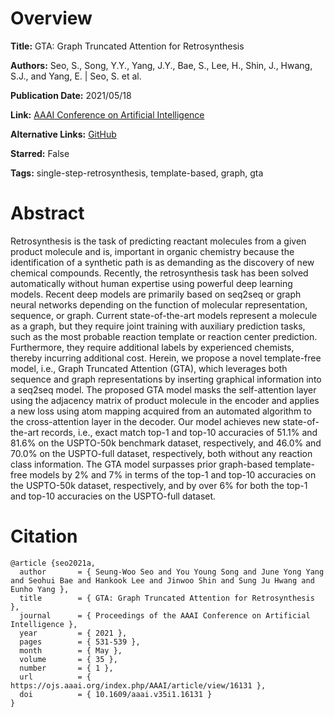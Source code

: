 # Overview
**Title:**
GTA: Graph Truncated Attention for Retrosynthesis

**Authors:**
Seo, S., Song, Y.Y., Yang, J.Y., Bae, S., Lee, H., Shin, J., Hwang, S.J., and Yang, E. |
Seo, S. et al.

**Publication Date:**
2021/05/18

**Link:**
[AAAI Conference on Artificial Intelligence](https://ojs.aaai.org/index.php/AAAI/article/view/16131)

**Alternative Links:**
[GitHub](https://github.com/sw32-seo/GTA)

**Starred:**
False

**Tags:**
single-step-retrosynthesis, template-based, graph, gta


# Abstract
Retrosynthesis is the task of predicting reactant molecules from a given product molecule and is, important in organic chemistry because the identification of a synthetic path is as demanding as the discovery of new chemical compounds.
Recently, the retrosynthesis task has been solved automatically without human expertise using powerful deep learning models.
Recent deep models are primarily based on seq2seq or graph neural networks depending on the function of molecular representation, sequence, or graph.
Current state-of-the-art models represent a molecule as a graph, but they require joint training with auxiliary prediction tasks, such as the most probable reaction template or reaction center prediction.
Furthermore, they require additional labels by experienced chemists, thereby incurring additional cost.
Herein, we propose a novel template-free model, i.e., Graph Truncated Attention (GTA), which leverages both sequence and graph representations by inserting graphical information into a seq2seq model.
The proposed GTA model masks the self-attention layer using the adjacency matrix of product molecule in the encoder and applies a new loss using atom mapping acquired from an automated algorithm to the cross-attention layer in the decoder.
Our model achieves new state-of-the-art records, i.e., exact match top-1 and top-10 accuracies of 51.1% and 81.6% on the USPTO-50k benchmark dataset, respectively, and 46.0% and 70.0% on the USPTO-full dataset, respectively, both without any reaction class information.
The GTA model surpasses prior graph-based template-free models by 2% and 7% in terms of the top-1 and top-10 accuracies on the USPTO-50k dataset, respectively, and by over 6% for both the top-1 and top-10 accuracies on the USPTO-full dataset.


# Citation
```
@article {seo2021a,
  author       = { Seung-Woo Seo and You Young Song and June Yong Yang and Seohui Bae and Hankook Lee and Jinwoo Shin and Sung Ju Hwang and Eunho Yang },
  title        = { GTA: Graph Truncated Attention for Retrosynthesis },
  journal      = { Proceedings of the AAAI Conference on Artificial Intelligence },
  year         = { 2021 },
  pages        = { 531-539 },
  month        = { May },
  volume       = { 35 },
  number       = { 1 },
  url          = { https://ojs.aaai.org/index.php/AAAI/article/view/16131 },
  doi          = { 10.1609/aaai.v35i1.16131 }
}
```
